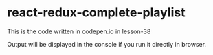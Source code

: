 # react-redux-complete-playlist
This is the code written in codepen.io in lesson-38

Output will be displayed in the console if you run it directly in browser.

